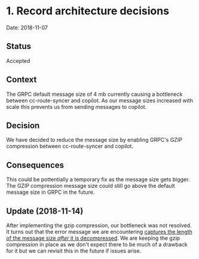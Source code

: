 # 1. Record architecture decisions

Date: 2018-11-07

## Status

Accepted

## Context

The GRPC default message size of 4 mb currently causing a bottleneck between cc-route-syncer and copilot. As our message sizes increased with scale this prevents us from sending messages to copilot.

## Decision

We have decided to reduce the message size by enabling GRPC's GZIP compression between cc-route-syncer and copilot.

## Consequences

This could be pottentially a temporary fix as the message size gets bigger. The GZIP compression message size could still go above the default message size in GRPC in the future.

## Update (2018-11-14)
After implementing the gzip compression, our bottleneck was not resolved. It turns out that the error message we are encountering [captures the length of the message size _after_ it is decompressed](https://github.com/grpc/grpc-go/blob/v1.15.0/server.go#L947-L966). We are keeping the gzip compression in place as we don't expect there to be much of a drawback for it but we can revisit this in the future if issues arise.
